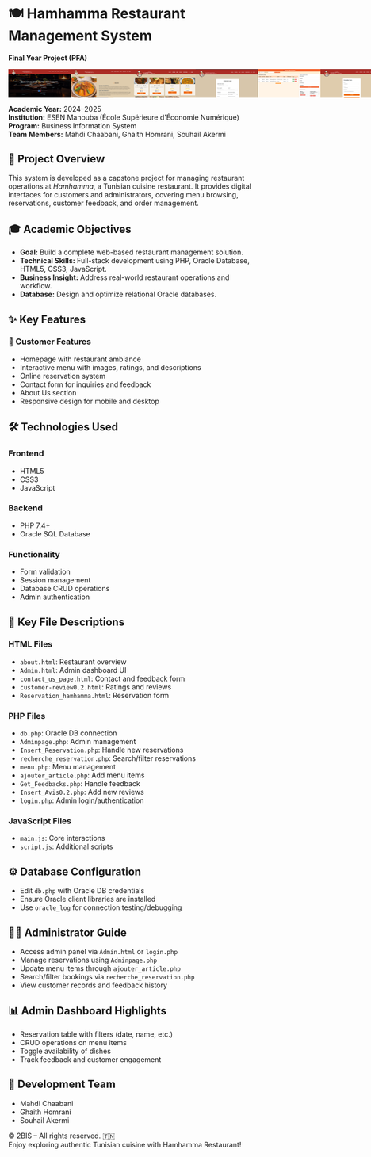 
  <h1>🍽️ Hamhamma Restaurant Management System</h1>
    <p><strong>Final Year Project (PFA)</strong></p>
  <div style="display: flex;">
    <img width="25%" heigth="50%" src="images/1wb.png">
    <img width="25%" heigth="50%" src="images/2wb.png">
    <img width="25%" heigth="50%" src="images/3wb.png">
    <img width="25%" heigth="50%" src="images/4wb.png">
    <img width="25%" heigth="50%" src="images/5wb.png">
    <img width="25%" heigth="50%" src="images/6wb.png"> 
  </div>

  <p><strong>Academic Year:</strong> 2024–2025<br>
     <strong>Institution:</strong> ESEN Manouba (École Supérieure d'Économie Numérique)<br>
     <strong>Program:</strong> Business Information System<br>
     <strong>Team Members:</strong> Mahdi Chaabani, Ghaith Homrani, Souhail Akermi</p>

  <section>
    <h2>📌 Project Overview</h2>
    <p>This system is developed as a capstone project for managing restaurant operations at <em>Hamhamma</em>, a Tunisian cuisine restaurant. It provides digital interfaces for customers and administrators, covering menu browsing, reservations, customer feedback, and order management.</p>
  </section>

  <section>
    <h2>🎓 Academic Objectives</h2>
    <ul>
      <li><strong>Goal:</strong> Build a complete web-based restaurant management solution.</li>
      <li><strong>Technical Skills:</strong> Full-stack development using PHP, Oracle Database, HTML5, CSS3, JavaScript.</li>
      <li><strong>Business Insight:</strong> Address real-world restaurant operations and workflow.</li>
      <li><strong>Database:</strong> Design and optimize relational Oracle databases.</li>
    </ul>
  </section>

  <section>
    <h2>✨ Key Features</h2>
    <h3>🧾 Customer Features</h3>
    <ul>
      <li>Homepage with restaurant ambiance</li>
      <li>Interactive menu with images, ratings, and descriptions</li>
      <li>Online reservation system</li>
      <li>Contact form for inquiries and feedback</li>
      <li>About Us section</li>
      <li>Responsive design for mobile and desktop</li>
    </ul>
  </section>

  <section>
    <h2>🛠️ Technologies Used</h2>
    <h3>Frontend</h3>
    <ul>
      <li>HTML5</li>
      <li>CSS3</li>
      <li>JavaScript</li>
    </ul>
    <h3>Backend</h3>
    <ul>
      <li>PHP 7.4+</li>
      <li>Oracle SQL Database</li>
    </ul>
    <h3>Functionality</h3>
    <ul>
      <li>Form validation</li>
      <li>Session management</li>
      <li>Database CRUD operations</li>
      <li>Admin authentication</li>
    </ul>
  </section>

  
  <section>
    <h2>📄 Key File Descriptions</h2>
    <h3>HTML Files</h3>
    <ul>
      <li><code>about.html</code>: Restaurant overview</li>
      <li><code>Admin.html</code>: Admin dashboard UI</li>
      <li><code>contact_us_page.html</code>: Contact and feedback form</li>
      <li><code>customer-review0.2.html</code>: Ratings and reviews</li>
      <li><code>Reservation_hamhamma.html</code>: Reservation form</li>
    </ul>
    <h3>PHP Files</h3>
    <ul>
      <li><code>db.php</code>: Oracle DB connection</li>
      <li><code>Adminpage.php</code>: Admin management</li>
      <li><code>Insert_Reservation.php</code>: Handle new reservations</li>
      <li><code>recherche_reservation.php</code>: Search/filter reservations</li>
      <li><code>menu.php</code>: Menu management</li>
      <li><code>ajouter_article.php</code>: Add menu items</li>
      <li><code>Get_Feedbacks.php</code>: Handle feedback</li>
      <li><code>Insert_Avis0.2.php</code>: Add new reviews</li>
      <li><code>login.php</code>: Admin login/authentication</li>
    </ul>
    <h3>JavaScript Files</h3>
    <ul>
      <li><code>main.js</code>: Core interactions</li>
      <li><code>script.js</code>: Additional scripts</li>
    </ul>
  </section>

  <section>
    <h2>⚙️ Database Configuration</h2>
    <ul>
      <li>Edit <code>db.php</code> with Oracle DB credentials</li>
      <li>Ensure Oracle client libraries are installed</li>
      <li>Use <code>oracle_log</code> for connection testing/debugging</li>
    </ul>
  </section>

  <section>
    <h2>👨‍💼 Administrator Guide</h2>
    <ul>
      <li>Access admin panel via <code>Admin.html</code> or <code>login.php</code></li>
      <li>Manage reservations using <code>Adminpage.php</code></li>
      <li>Update menu items through <code>ajouter_article.php</code></li>
      <li>Search/filter bookings via <code>recherche_reservation.php</code></li>
      <li>View customer records and feedback history</li>
    </ul>
  </section>

  <section>
    <h2>📊 Admin Dashboard Highlights</h2>
    <ul>
      <li>Reservation table with filters (date, name, etc.)</li>
      <li>CRUD operations on menu items</li>
      <li>Toggle availability of dishes</li>
      <li>Track feedback and customer engagement</li>
    </ul>
  </section>

  <section>
    <h2>👥 Development Team</h2>
    <ul>
      <li>Mahdi Chaabani</li>
      <li>Ghaith Homrani</li>
      <li>Souhail Akermi</li>
    </ul>
    <p>© 2BIS – All rights reserved. 🇹🇳 <br>Enjoy exploring authentic Tunisian cuisine with Hamhamma Restaurant!</p>
  </section>

</body>
</html>
